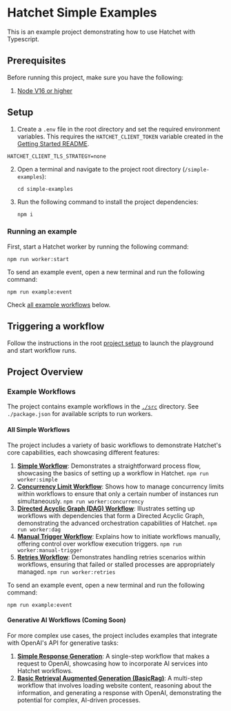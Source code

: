 # Hatchet Simple Examples

This is an example project demonstrating how to use Hatchet with Typescript.


## Prerequisites

Before running this project, make sure you have the following:

1. [Node V16 or higher](https://nodejs.org/en/download)

## Setup

1. Create a `.env` file in the root directory and set the required environment variables. This requires the `HATCHET_CLIENT_TOKEN` variable created in the [Getting Started README](https://docs.hatchet.run/quickstart).

```
HATCHET_CLIENT_TLS_STRATEGY=none
```

2. Open a terminal and navigate to the project root directory (`/simple-examples`):

   ```shell
   cd simple-examples
   ```

3. Run the following command to install the project dependencies:

   ```shell
   npm i
   ```

### Running an example

First, start a Hatchet worker by running the following command:

```shell
npm run worker:start
```

To send an example event, open a new terminal and run the following command:

```shell
npm run example:event
```

Check [all example workflows](#all-simple-workflows) below.

## Triggering a workflow

Follow the instructions in the root [project setup](../README.md) to launch the playground and start workflow runs.

## Project Overview

### Example Workflows

The project contains example workflows in the [`./src`](./src) directory. See `./package.json` for available scripts to run workers.

#### All Simple Workflows

The project includes a variety of basic workflows to demonstrate Hatchet's core capabilities, each showcasing different features:

1. **[Simple Workflow](src/simple-worker.ts)**: Demonstrates a straightforward process flow, showcasing the basics of setting up a workflow in Hatchet. `npm run worker:simple`
2. **[Concurrency Limit Workflow](./src/concurrency/concurrency-worker.ts)**: Shows how to manage concurrency limits within workflows to ensure that only a certain number of instances run simultaneously. `npm run worker:concurrency`
3. **[Directed Acyclic Graph (DAG) Workflow](src/dag-worker.ts)**: Illustrates setting up workflows with dependencies that form a Directed Acyclic Graph, demonstrating the advanced orchestration capabilities of Hatchet. `npm run worker:dag`
4. **[Manual Trigger Workflow](src/manual-trigger.ts)**: Explains how to initiate workflows manually, offering control over workflow execution triggers. `npm run worker:manual-trigger`
5. **[Retries Workflow](./src/retries-worker.ts)**: Demonstrates handling retries scenarios within workflows, ensuring that failed or stalled processes are appropriately managed. `npm run worker:retries`

To send an example event, open a new terminal and run the following command:

```shell
npm run example:event
```

#### Generative AI Workflows (Coming Soon)

For more complex use cases, the project includes examples that integrate with OpenAI's API for generative tasks:

1. **[Simple Response Generation]()**: A single-step workflow that makes a request to OpenAI, showcasing how to incorporate AI services into Hatchet workflows.
2. **[Basic Retrieval Augmented Generation (BasicRag)]()**: A multi-step workflow that involves loading website content, reasoning about the information, and generating a response with OpenAI, demonstrating the potential for complex, AI-driven processes.

<!-- ### Exposing the workflows via a RestAPI

For a more complete example of how you might use Hatchet as part of a deployed production service, check out the [FastAPI Example](../fast-api-react/README.md) -->
